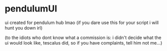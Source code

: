 # pendulumUI

ui created for pendulum hub lmao (if you dare use this for your script i will hunt you down irl)

(to the idiots who dont know what a commission is: i didn't decide what the ui would look like, tescalus did, so if you have complaints, tell him not me...)
